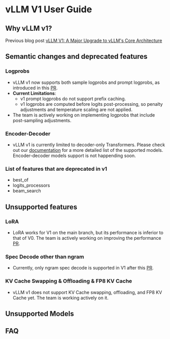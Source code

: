 # vLLM V1 User Guide

## Why vLLM v1?
Previous blog post [vLLM V1: A Major Upgrade to vLLM's Core Architecture](https://blog.vllm.ai/2025/01/27/v1-alpha-release.html)

## Semantic changes and deprecated features

### Logprobs
- vLLM v1 now supports both sample logprobs and prompt logprobs, as introduced in this [PR](https://github.com/vllm-project/vllm/pull/9880).
- **Current Limitations**: 
  - v1 prompt logprobs do not support prefix caching.
  - v1 logprobs are computed before logits post-processing, so penalty 
  adjustments and temperature scaling are not applied.
- The team is actively working on implementing logprobs that include post-sampling adjustments.

### Encoder-Decoder
- vLLM v1 is currently limited to decoder-only Transformers. Please check out our 
  [documentation](https://docs.vllm.ai/en/latest/models/supported_models.html) for a 
  more detailed list of the supported models. Encoder-decoder models support is not 
  happending soon. 

### List of features that are deprecated in v1
- best_of
- logits_processors
- beam_search

## Unsupported features

### LoRA
- LoRA works for V1 on the main branch, but its performance is inferior to that of V0.
  The team is actively working on improving the performance [PR](https://github.com/vllm-project/vllm/pull/13096).

### Spec Decode other than ngram
- Currently, only ngram spec decode is supported in V1 after this [PR](https://github.com/vllm-project/vllm/pull/12193).

### KV Cache Swapping & Offloading & FP8 KV Cache
- vLLM v1 does not support KV Cache swapping, offloading, and FP8 KV Cache yet. The 
  team is working actively on it.


## Unsupported Models


## FAQ
